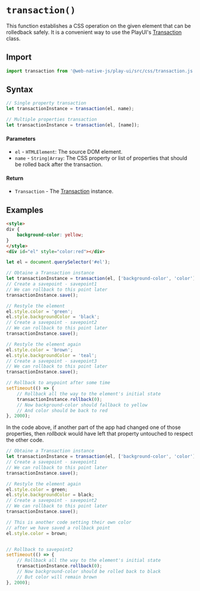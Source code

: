 # `transaction()`
This function establishes a CSS operation on the given element that can be rolledback safely. It is a convenient way to use the PlayUI's [Transaction](/play-ui/api/transaction.md) class.

## Import

```js
import transaction from '@web-native-js/play-ui/src/css/transaction.js';
```

## Syntax

```js
// Single property transaction
let transactionInstance = transaction(el, name);

// Multiple properties transaction
let transactionInstance = transaction(el, [name]);
```

#### Parameters
+ `el` - `HTMLElement`: The source DOM element.
+ `name` - `String|Array`: The CSS property or list of properties that should be rolled back after the transaction.

#### Return
+ `Transaction` - The [Transaction](/play-ui/api/transaction.md) instance.

## Examples

```html
<style>
div {
    background-color: yellow;
}
</style>
<div id="el" style="color:red"></div>
```

```js
let el = document.querySelector('#el');

// Obtaine a Transaction instance
let transactionInstance = transaction(el, ['background-color', 'color']);
// Create a savepoint - savepoint1
// We can rollback to this point later
transactionInstance.save();

// Restyle the element
el.style.color = 'green';
el.style.backgroundColor = 'black';
// Create a savepoint - savepoint2
// We can rollback to this point later
transactionInstance.save();

// Restyle the element again
el.style.color = 'brown';
el.style.backgroundColor = 'teal';
// Create a savepoint - savepoint3
// We can rollback to this point later
transactionInstance.save();

// Rollback to anypoint after some time
setTimeout(() => {
    // Rollback all the way to the element's initial state
    transactionInstance.rollback(0);
    // Now background-color should fallback to yellow
    // And color should be back to red
}, 2000);
```

In the code above, if another part of the app had changed one of those properties, then *rollback* would have left that property untouched to respect the other code.

```js
// Obtaine a Transaction instance
let transactionInstance = transaction(el, ['background-color', 'color']);
// Create a savepoint - savepoint1
// We can rollback to this point later
transactionInstance.save();

// Restyle the element again
el.style.color = green;
el.style.backgroundColor = black;
// Create a savepoint - savepoint2
// We can rollback to this point later
transactionInstance.save();

// This is another code setting their own color
// after we have saved a rollback point
el.style.color = brown;


// Rollback to savepoint2
setTimeout(() => {
    // Rollback all the way to the element's initial state
    transactionInstance.rollback(0);
    // Now background-color should be rolled back to black
    // But color will remain brown
}, 2000);
```
